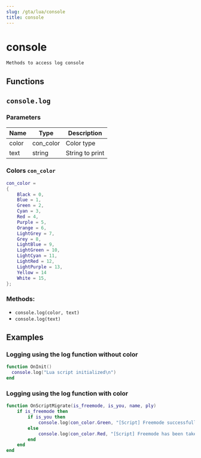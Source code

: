 ```yaml
---
slug: /gta/lua/console
title: console
---
```


# console

```ebnf
Methods to access log console
```

## Functions

## `console.log`

### Parameters

| Name  | Type       | Description     |
| ----- | ---------- | --------------- |
| color | con\_color | Color type      |
| text  | string     | String to print |

### Colors `con_color`
```lua
con_color =
{
	Black = 0,
	Blue = 1,
	Green = 2,
	Cyan = 3,
	Red = 4,
	Purple = 5,
	Orange = 6,
	LightGrey = 7,
	Grey = 8,
	LightBlue = 9,
	LightGreen = 10,
	LightCyan = 11,
	LightRed = 12,
	LightPurple = 13,
	Yellow = 14	
	White = 15,
};
```

### Methods:

* `console.log(color, text)`
* `console.log(text)`

## Examples

### Logging using the log function without color

```lua
function OnInit()
  console.log("Lua script initialized\n")
end
```

### Logging using the log function with color

```lua
function OnScriptMigrate(is_freemode, is_you, name, ply)
    if is_freemode then
        if is_you then
            console.log(con_color.Green, "[Script] Freemode successfully migrated to you.\n")
        else
            console.log(con_color.Red, "[Script] Freemode has been taken by player '" .. player.get_name(ply) .. "'.\n")
        end
    end
end
```
